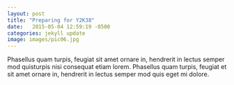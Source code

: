 ```yaml
---
layout: post
title: "Preparing for Y2K38"
date:   2015-05-04 12:59:19 -0500
categories: jekyll update
image: images/pic06.jpg
---
```

Phasellus quam turpis, feugiat sit amet ornare in, hendrerit in lectus
semper mod quisturpis nisi consequat etiam lorem. Phasellus quam turpis,
feugiat et sit amet ornare in, hendrerit in lectus semper mod quis eget mi dolore.
